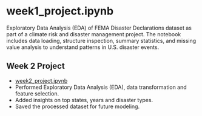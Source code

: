 # week1_project.ipynb
Exploratory Data Analysis (EDA) of FEMA Disaster Declarations dataset as part of a climate risk and disaster management project. The notebook includes data loading, structure inspection, summary statistics, and missing value analysis to understand patterns in U.S. disaster events.
## Week 2 Project
- [week2_project.ipynb](./week2_project.ipynb)  
- Performed Exploratory Data Analysis (EDA), data transformation and feature selection.  
- Added insights on top states, years and disaster types.  
- Saved the processed dataset for future modeling.
